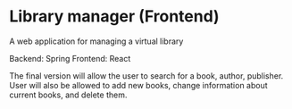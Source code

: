 # Library manager (Frontend)

A web application for managing a virtual library

Backend: Spring
Frontend: React

The final version will allow the user to search for a book, author, publisher.
User will also be allowed to add new books, change information about current books, and delete them.